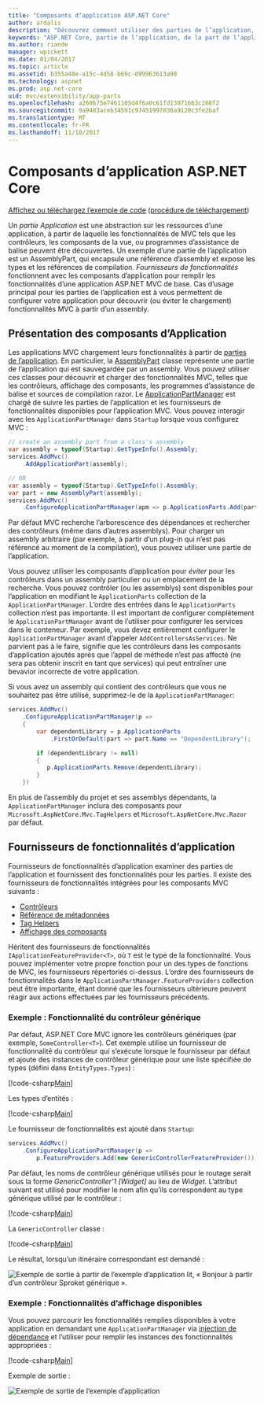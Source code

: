 ```yaml
---
title: "Composants d’application ASP.NET Core"
author: ardalis
description: "Découvrez comment utiliser des parties de l’application, qui sont abstrations sur les ressources d’une application, pour configurer votre application pour découvrir ou d’éviter les fonctionnalités de chargement à partir d’un assembly."
keywords: "ASP.NET Core, partie de l’application, de la part de l’application"
ms.author: riande
manager: wpickett
ms.date: 01/04/2017
ms.topic: article
ms.assetid: b355a48e-a15c-4d58-b69c-899963613a98
ms.technology: aspnet
ms.prod: asp.net-core
uid: mvc/extensibility/app-parts
ms.openlocfilehash: a260675e7461105d4f6a0c61fd13971663c268f2
ms.sourcegitcommit: 9a9483aceb34591c97451997036a9120c3fe2baf
ms.translationtype: MT
ms.contentlocale: fr-FR
ms.lasthandoff: 11/10/2017
---
```

# <a name="application-parts-in-aspnet-core"></a>Composants d’application ASP.NET Core

[Affichez ou téléchargez l’exemple de code](https://github.com/aspnet/Docs/tree/master/aspnetcore/mvc/advanced/app-parts/sample) ([procédure de téléchargement](xref:tutorials/index#how-to-download-a-sample))

Un *partie Application* est une abstraction sur les ressources d’une application, à partir de laquelle les fonctionnalités de MVC tels que les contrôleurs, les composants de la vue, ou programmes d’assistance de balise peuvent être découvertes. Un exemple d’une partie de l’application est un AssemblyPart, qui encapsule une référence d’assembly et expose les types et les références de compilation. *Fournisseurs de fonctionnalités* fonctionnent avec les composants d’application pour remplir les fonctionnalités d’une application ASP.NET MVC de base. Cas d’usage principal pour les parties de l’application est à vous permettent de configurer votre application pour découvrir (ou éviter le chargement) fonctionnalités MVC à partir d’un assembly.

## <a name="introducing-application-parts"></a>Présentation des composants d’Application

Les applications MVC chargement leurs fonctionnalités à partir de [parties de l’application](/aspnet/core/api/microsoft.aspnetcore.mvc.applicationparts.applicationpart). En particulier, la [AssemblyPart](/aspnet/core/api/microsoft.aspnetcore.mvc.applicationparts.assemblypart#Microsoft_AspNetCore_Mvc_ApplicationParts_AssemblyPart) classe représente une partie de l’application qui est sauvegardée par un assembly. Vous pouvez utiliser ces classes pour découvrir et charger des fonctionnalités MVC, telles que les contrôleurs, affichage des composants, les programmes d’assistance de balise et sources de compilation razor. Le [ApplicationPartManager](/aspnet/core/api/microsoft.aspnetcore.mvc.applicationparts.applicationpartmanager) est chargé de suivre les parties de l’application et les fournisseurs de fonctionnalités disponibles pour l’application MVC. Vous pouvez interagir avec les `ApplicationPartManager` dans `Startup` lorsque vous configurez MVC :

```csharp
// create an assembly part from a class's assembly
var assembly = typeof(Startup).GetTypeInfo().Assembly;
services.AddMvc()
    .AddApplicationPart(assembly);

// OR
var assembly = typeof(Startup).GetTypeInfo().Assembly;
var part = new AssemblyPart(assembly);
services.AddMvc()
    .ConfigureApplicationPartManager(apm => p.ApplicationParts.Add(part));
```

Par défaut MVC recherche l’arborescence des dépendances et rechercher des contrôleurs (même dans d’autres assemblys). Pour charger un assembly arbitraire (par exemple, à partir d’un plug-in qui n’est pas référencé au moment de la compilation), vous pouvez utiliser une partie de l’application.

Vous pouvez utiliser les composants d’application pour *éviter* pour les contrôleurs dans un assembly particulier ou un emplacement de la recherche. Vous pouvez contrôler (ou les assemblys) sont disponibles pour l’application en modifiant le `ApplicationParts` collection de la `ApplicationPartManager`. L’ordre des entrées dans le `ApplicationParts` collection n’est pas importante. Il est important de configurer complètement le `ApplicationPartManager` avant de l’utiliser pour configurer les services dans le conteneur. Par exemple, vous devez entièrement configurer le `ApplicationPartManager` avant d’appeler `AddControllersAsServices`. Ne parvient pas à le faire, signifie que les contrôleurs dans les composants d’application ajoutés après que l’appel de méthode n’est pas affecté (ne sera pas obtenir inscrit en tant que services) qui peut entraîner une bevavior incorrecte de votre application.

Si vous avez un assembly qui contient des contrôleurs que vous ne souhaitez pas être utilisé, supprimez-le de la `ApplicationPartManager`:

```csharp
services.AddMvc()
    .ConfigureApplicationPartManager(p =>
    {
        var dependentLibrary = p.ApplicationParts
            .FirstOrDefault(part => part.Name == "DependentLibrary");

        if (dependentLibrary != null)
        {
           p.ApplicationParts.Remove(dependentLibrary);
        }
    })
```

En plus de l’assembly du projet et ses assemblys dépendants, la `ApplicationPartManager` inclura des composants pour `Microsoft.AspNetCore.Mvc.TagHelpers` et `Microsoft.AspNetCore.Mvc.Razor` par défaut.

## <a name="application-feature-providers"></a>Fournisseurs de fonctionnalités d’application

Fournisseurs de fonctionnalités d’application examiner des parties de l’application et fournissent des fonctionnalités pour les parties. Il existe des fournisseurs de fonctionnalités intégrées pour les composants MVC suivants :

* [Contrôleurs](https://docs.microsoft.com/aspnet/core/api/microsoft.aspnetcore.mvc.controllers.controllerfeatureprovider)
* [Référence de métadonnées](https://docs.microsoft.com/aspnet/core/api/microsoft.aspnetcore.mvc.razor.compilation.metadatareferencefeatureprovider)
* [Tag Helpers](https://docs.microsoft.com/aspnet/core/api/microsoft.aspnetcore.mvc.razor.taghelpers.taghelperfeatureprovider)
* [Affichage des composants](https://docs.microsoft.com/aspnet/core/api/microsoft.aspnetcore.mvc.viewcomponents.viewcomponentfeatureprovider)

Héritent des fournisseurs de fonctionnalités `IApplicationFeatureProvider<T>`, où `T` est le type de la fonctionnalité. Vous pouvez implémenter votre propre fonction pour un des types de fonctions de MVC, les fournisseurs répertoriés ci-dessus. L’ordre des fournisseurs de fonctionnalités dans le `ApplicationPartManager.FeatureProviders` collection peut être importante, étant donné que les fournisseurs ultérieure peuvent réagir aux actions effectuées par les fournisseurs précédents.

### <a name="sample-generic-controller-feature"></a>Exemple : Fonctionnalité du contrôleur générique

Par défaut, ASP.NET Core MVC ignore les contrôleurs génériques (par exemple, `SomeController<T>`). Cet exemple utilise un fournisseur de fonctionnalité du contrôleur qui s’exécute lorsque le fournisseur par défaut et ajoute des instances de contrôleur générique pour une liste spécifiée de types (défini dans `EntityTypes.Types`) :

[!code-csharp[Main](./app-parts/sample/AppPartsSample/GenericControllerFeatureProvider.cs?highlight=13&range=18-36)]

Les types d’entités :

[!code-csharp[Main](./app-parts/sample/AppPartsSample/Model/EntityTypes.cs?range=6-16)]

Le fournisseur de fonctionnalités est ajouté dans `Startup`:

```csharp
services.AddMvc()
    .ConfigureApplicationPartManager(p => 
        p.FeatureProviders.Add(new GenericControllerFeatureProvider()));
```

Par défaut, les noms de contrôleur générique utilisés pour le routage serait sous la forme *GenericController'1 [Widget]* au lieu de *Widget*. L’attribut suivant est utilisé pour modifier le nom afin qu’ils correspondent au type générique utilisé par le contrôleur :

[!code-csharp[Main](./app-parts/sample/AppPartsSample/GenericControllerNameConvention.cs)]

La `GenericController` classe :

[!code-csharp[Main](./app-parts/sample/AppPartsSample/GenericController.cs?highlight=5-6)]

Le résultat, lorsqu’un itinéraire correspondant est demandé :

![Exemple de sortie à partir de l’exemple d’application lit, « Bonjour à partir d’un contrôleur Sproket générique ».](app-parts/_static/generic-controller.png)

### <a name="sample-display-available-features"></a>Exemple : Fonctionnalités d’affichage disponibles

Vous pouvez parcourir les fonctionnalités remplies disponibles à votre application en demandant une `ApplicationPartManager` via [injection de dépendance](../../fundamentals/dependency-injection.md) et l’utiliser pour remplir les instances des fonctionnalités appropriées :

[!code-csharp[Main](./app-parts/sample/AppPartsSample/Controllers/FeaturesController.cs?highlight=16,25-27)]

Exemple de sortie :

![Exemple de sortie de l’exemple d’application](app-parts/_static/available-features.png)
